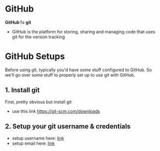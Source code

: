 # GitHub
**GitHub != git**
- GitHub is the platform for storing, sharing and managing code that uses git for the version tracking

# GitHub Setups
Before using git, typically you'd have some stuff configured to GitHub. So we'll go over some stuff to properly set up to use git with GitHub.
## 1. Install git
First, pretty obvious but install git
- use this link https://git-scm.com/downloads
## 2. Setup your git username & credentials
- setup username here: [link](https://git-scm.com/downloads)
- setup email here: [link](https://docs.github.com/en/account-and-profile/setting-up-and-managing-your-personal-account-on-github/managing-email-preferences/setting-your-commit-email-address)
